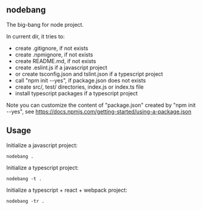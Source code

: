 nodebang
--------

The big-bang for node project.

In current dir, it tries to:

- create .gitignore, if not exists
- create .npmignore, if not exists
- create README.md, if not exists
- create .eslint.js if a javascript project
- or create tsconfig.json and tslint.json if a typescript project
- call "npm init --yes", if package.json does not exists
- create src/, test/ directories, index.js or index.ts file
- install typescript packages if a typescript project

Note you can customize the content of "package.json" created by "npm init --yes", see https://docs.npmjs.com/getting-started/using-a-package.json

## Usage

Initialize a javascript project:

    nodebang .
    
Initialize a typescript project:

    nodebang -t .

Initialize a typescript + react + webpack project:

    nodebang -tr .
